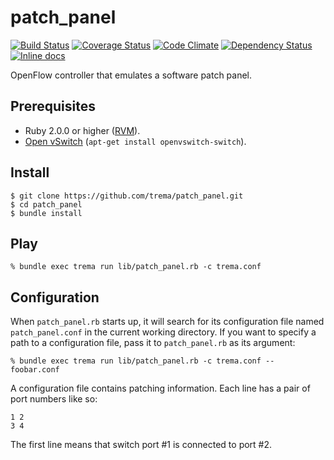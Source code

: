 patch_panel
===========

[![Build Status](http://img.shields.io/travis/trema/patch_panel/develop.svg?style=flat)][travis]
[![Coverage Status](http://img.shields.io/coveralls/trema/patch_panel/develop.svg?style=flat)][coveralls]
[![Code Climate](http://img.shields.io/codeclimate/github/trema/patch_panel.svg?style=flat)][codeclimate]
[![Dependency Status](http://img.shields.io/gemnasium/trema/patch_panel.svg?style=flat)][gemnasium]
[![Inline docs](http://inch-ci.org/github/trema/patch_panel.png?branch=develop)][inch]

OpenFlow controller that emulates a software patch panel.

[travis]: http://travis-ci.org/trema/patch_panel
[coveralls]: https://coveralls.io/r/trema/patch_panel
[codeclimate]: https://codeclimate.com/github/trema/patch_panel
[gemnasium]: https://gemnasium.com/trema/patch_panel
[inch]: http://inch-ci.org/github/trema/patch_panel


Prerequisites
-------------

* Ruby 2.0.0 or higher ([RVM][rvm]).
* [Open vSwitch][openvswitch] (`apt-get install openvswitch-switch`).

[rvm]: https://rvm.io/
[openvswitch]: https://openvswitch.org/


Install
-------

```
$ git clone https://github.com/trema/patch_panel.git
$ cd patch_panel
$ bundle install
```


Play
----

```
% bundle exec trema run lib/patch_panel.rb -c trema.conf
```


Configuration
-------------

When `patch_panel.rb` starts up, it will search for its configuration
file named `patch_panel.conf` in the current working directory. If you
want to specify a path to a configuration file, pass it to
`patch_panel.rb` as its argument:

```
% bundle exec trema run lib/patch_panel.rb -c trema.conf -- foobar.conf
```

A configuration file contains patching information. Each line has a
pair of port numbers like so:

```
1 2
3 4
```

The first line means that switch port #1 is connected to port #2.
